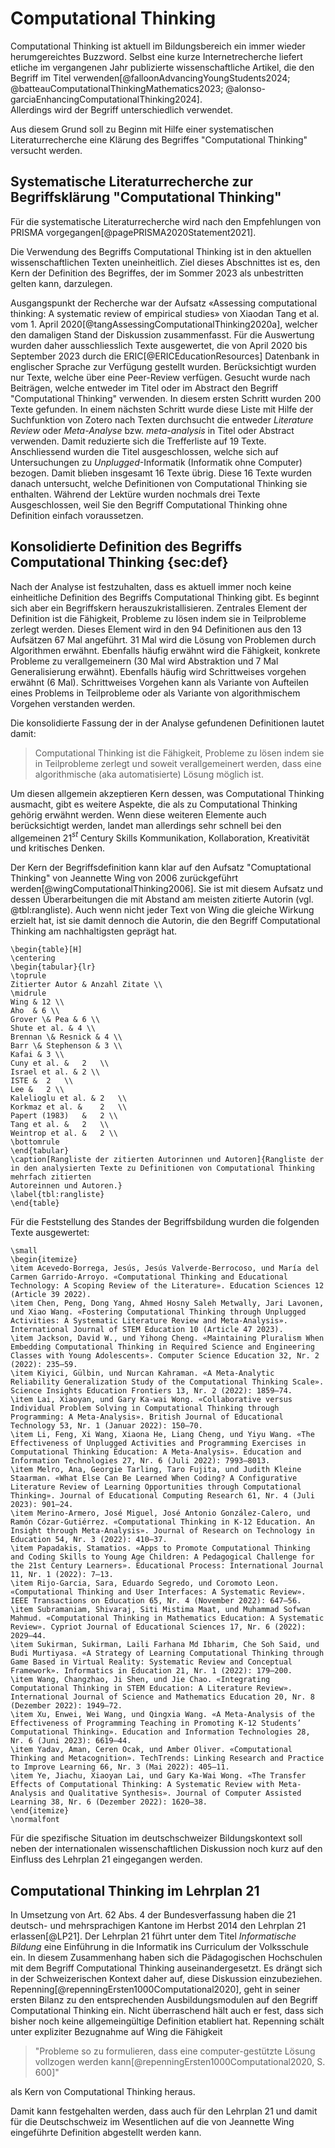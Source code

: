 # Computational Thinking

Computational Thinking ist aktuell im Bildungsbereich ein immer
wieder herumgereichtes Buzzword.
Selbst eine kurze Internetrecherche liefert etliche im vergangenen Jahr
publizierte wissenschaftliche Artikel, die den Begriff im Titel
verwenden[@falloonAdvancingYoungStudents2024;
@batteauComputationalThinkingMathematics2023;
@alonso-garciaEnhancingComputationalThinking2024].  
Allerdings wird der Begriff unterschiedlich verwendet. 

Aus diesem Grund soll zu Beginn mit Hilfe einer systematischen
Literaturrecherche eine Klärung des Begriffes "Computational Thinking"
versucht werden.

## Systematische Literaturrecherche zur Begriffsklärung "Computational Thinking"

Für die systematische Literaturrecherche wird nach den Empfehlungen von
PRISMA vorgegangen[@pagePRISMA2020Statement2021].

Die Verwendung des Begriffs Computational Thinking ist in den aktuellen
wissenschaftlichen Texten uneinheitlich. Ziel dieses Abschnittes ist 
es, den Kern der Definition des Begriffes, der im Sommer 2023 als
unbestritten gelten kann, darzulegen.

Ausgangspunkt der Recherche war der Aufsatz «Assessing computational thinking: A systematic review of empirical
studies» von Xiaodan Tang et al. vom 1. April
2020[@tangAssessingComputationalThinking2020a], welcher den damaligen
Stand der Diskussion zusammenfasst. 
Für die Auswertung wurden daher ausschliesslich Texte ausgewertet, die
von April 2020 bis September 2023 durch
die ERIC[@ERICEducationResources] Datenbank in englischer Sprache zur
Verfügung gestellt wurden. Berücksichtigt wurden nur Texte, welche über
eine Peer-Review verfügen.
Gesucht wurde nach Beiträgen, welche entweder im Titel oder im Abstract
den Begriff "Computational Thinking" verwenden.
In diesem ersten Schritt wurden 200 Texte gefunden. In einem nächsten
Schritt wurde diese Liste mit Hilfe der Suchfunktion von Zotero nach
Texten durchsucht die entweder *Literature Review* oder *Meta-Analyse*
bzw. *meta-analysis*
in Titel oder Abstract verwenden. Damit reduzierte sich die Trefferliste
auf 19 Texte. Anschliessend wurden die Titel ausgeschlossen, welche sich
auf Untersuchungen zu *Unplugged*-Informatik (Informatik ohne Computer)
bezogen. Damit blieben insgesamt 16 Texte übrig. Diese 16 Texte wurden
danach untersucht, welche Definitionen
von Computational Thinking sie enthalten. Während der Lektüre wurden
nochmals drei 
Texte Ausgeschlossen, weil Sie den Begriff Computational Thinking ohne Definition
einfach voraussetzen.

## Konsolidierte Definition des Begriffs Computational Thinking {sec:def}

Nach der Analyse ist festzuhalten, dass es aktuell immer noch keine
einheitliche Definition des Begriffs Computational Thinking gibt. 
Es beginnt sich aber ein Begriffskern
herauszukristallisieren. Zentrales Element der Definition ist die Fähigkeit, Probleme zu
lösen indem sie in Teilprobleme zerlegt werden. Dieses Element wird in
den 94 Definitionen aus den 13 Aufsätzen 67 Mal angeführt. 31 Mal wird die
Lösung von Problemen durch Algorithmen erwähnt. Ebenfalls häufig erwähnt
wird die Fähigkeit, konkrete Probleme zu verallgemeinern (30 Mal wird
Abstraktion und 7 Mal Generalisierung erwähnt). Ebenfalls häufig wird
Schrittweises vorgehen erwähnt (6 Mal). Schrittweises Vorgehen kann als
Variante von Aufteilen eines Problems in Teilprobleme oder als Variante
von algorithmischem Vorgehen verstanden werden.

Die konsolidierte Fassung der in der Analyse gefundenen Definitionen
lautet damit:

>Computational Thinking ist die Fähigkeit, Probleme zu lösen
>indem sie in Teilprobleme zerlegt und soweit verallgemeinert werden,
>dass eine algorithmische (aka automatisierte) Lösung möglich ist.

Um diesen allgemein akzeptieren Kern dessen, was Computational Thinking ausmacht, gibt es
weitere Aspekte, die als zu Computational Thinking gehörig erwähnt
werden. Wenn diese weiteren Elemente auch berücksichtigt werden, landet
man allerdings
sehr schnell bei den allgemeinen 21$^{st}$ Century Skills
Kommunikation, Kollaboration, Kreativität und kritisches Denken.

Der Kern der Begriffsdefinition kann klar auf den Aufsatz "Comuptational
Thinking" von Jeannette Wing von 2006 zurückgeführt
werden[@wingComputationalThinking2006]. Sie ist mit diesem Aufsatz und
dessen 
Überarbeitungen die mit Abstand am meisten zitierte
Autorin (vgl. @tbl:rangliste). Auch wenn nicht jeder Text von Wing die gleiche
Wirkung erzielt hat, ist sie damit dennoch die Autorin, die den Begriff Computational Thinking
am nachhaltigsten geprägt hat.

```{=latex}
\begin{table}[H]
\centering
\begin{tabular}{lr}
\toprule
Zitierter Autor & Anzahl Zitate \\
\midrule
Wing & 12 \\
Aho  & 6 \\
Grover \& Pea & 6 \\
Shute et al. & 4 \\
Brennan \& Resnick & 4 \\
Barr \& Stephenson & 3 \\
Kafai & 3 \\
Cuny et al. &	2	\\
Israel et al. & 2 \\
ISTE &	2	\\
Lee &	2 \\
Kalelioglu et al. &	2	\\
Korkmaz et al. &	2	\\
Papert (1983)	&	2 \\
Tang et al. &	2	\\
Weintrop et al. &	2 \\
\bottomrule
\end{tabular}
\caption[Rangliste der zitierten Autorinnen und Autoren]{Rangliste der
in den analysierten Texte zu Definitionen von Computational Thinking mehrfach zitierten
Autoreinnen und Autoren.}
\label{tbl:rangliste}
\end{table}
```
Für die Feststellung des Standes der Begriffsbildung wurden die
folgenden Texte ausgewertet:

```{=latex}
\small
\begin{itemize}
\item Acevedo-Borrega, Jesús, Jesús Valverde-Berrocoso, und María del Carmen Garrido-Arroyo. «Computational Thinking and Educational Technology: A Scoping Review of the Literature». Education Sciences 12 (Article 39 2022).  
\item Chen, Peng, Dong Yang, Ahmed Hosny Saleh Metwally, Jari Lavonen, und Xiao Wang. «Fostering Computational Thinking through Unplugged Activities: A Systematic Literature Review and Meta-Analysis». International Journal of STEM Education 10 (Article 47 2023).  
\item Jackson, David W., und Yihong Cheng. «Maintaining Pluralism When Embedding Computational Thinking in Required Science and Engineering Classes with Young Adolescents». Computer Science Education 32, Nr. 2 (2022): 235–59.  
\item Kiyici, Gülbin, und Nurcan Kahraman. «A Meta-Analytic Reliability Generalization Study of the Computational Thinking Scale». Science Insights Education Frontiers 13, Nr. 2 (2022): 1859–74.  
\item Lai, Xiaoyan, und Gary Ka-wai Wong. «Collaborative versus Individual Problem Solving in Computational Thinking through Programming: A Meta-Analysis». British Journal of Educational Technology 53, Nr. 1 (Januar 2022): 150–70.  
\item Li, Feng, Xi Wang, Xiaona He, Liang Cheng, und Yiyu Wang. «The Effectiveness of Unplugged Activities and Programming Exercises in Computational Thinking Education: A Meta-Analysis». Education and Information Technologies 27, Nr. 6 (Juli 2022): 7993–8013.  
\item Melro, Ana, Georgie Tarling, Taro Fujita, und Judith Kleine Staarman. «What Else Can Be Learned When Coding? A Configurative Literature Review of Learning Opportunities through Computational Thinking». Journal of Educational Computing Research 61, Nr. 4 (Juli 2023): 901–24.  
\item Merino-Armero, José Miguel, José Antonio González-Calero, und Ramón Cózar-Gutiérrez. «Computational Thinking in K-12 Education. An Insight through Meta-Analysis». Journal of Research on Technology in Education 54, Nr. 3 (2022): 410–37.  
\item Papadakis, Stamatios. «Apps to Promote Computational Thinking and Coding Skills to Young Age Children: A Pedagogical Challenge for the 21st Century Learners». Educational Process: International Journal 11, Nr. 1 (2022): 7–13.  
\item Rijo-Garcia, Sara, Eduardo Segredo, und Coromoto Leon. «Computational Thinking and User Interfaces: A Systematic Review». IEEE Transactions on Education 65, Nr. 4 (November 2022): 647–56.  
\item Subramaniam, Shivaraj, Siti Mistima Maat, und Muhammad Sofwan Mahmud. «Computational Thinking in Mathematics Education: A Systematic Review». Cypriot Journal of Educational Sciences 17, Nr. 6 (2022): 2029–44.  
\item Sukirman, Sukirman, Laili Farhana Md Ibharim, Che Soh Said, und Budi Murtiyasa. «A Strategy of Learning Computational Thinking through Game Based in Virtual Reality: Systematic Review and Conceptual Framework». Informatics in Education 21, Nr. 1 (2022): 179–200.  
\item Wang, Changzhao, Ji Shen, und Jie Chao. «Integrating Computational Thinking in STEM Education: A Literature Review». International Journal of Science and Mathematics Education 20, Nr. 8 (Dezember 2022): 1949–72.  
\item Xu, Enwei, Wei Wang, und Qingxia Wang. «A Meta-Analysis of the Effectiveness of Programming Teaching in Promoting K-12 Students’ Computational Thinking». Education and Information Technologies 28, Nr. 6 (Juni 2023): 6619–44.  
\item Yadav, Aman, Ceren Ocak, und Amber Oliver. «Computational Thinking and Metacognition». TechTrends: Linking Research and Practice to Improve Learning 66, Nr. 3 (Mai 2022): 405–11.  
\item Ye, Jiachu, Xiaoyan Lai, und Gary Ka-Wai Wong. «The Transfer Effects of Computational Thinking: A Systematic Review with Meta-Analysis and Qualitative Synthesis». Journal of Computer Assisted Learning 38, Nr. 6 (Dezember 2022): 1620–38.  
\end{itemize}
\normalfont
```

Für die spezifische Situation im deutschschweizer Bildungskontext soll
neben der internationalen wissenschaftlichen Diskussion noch kurz auf
den Einfluss des Lehrplan 21 eingegangen werden.

## Computational Thinking im Lehrplan 21

In Umsetzung von Art. 62 Abs. 4 der Bundesverfassung haben die 21
deutsch- und mehrsprachigen Kantone im Herbst 2014 den Lehrplan 21
erlassen[@LP21]. Der Lehrplan 21 führt unter dem Titel *Informatische
Bildung* eine
Einführung in die Informatik ins Curriculum der Volksschule ein. In
diesem Zusammenhang haben sich die Pädagogischen Hochschulen mit dem
Begriff Computational Thinking auseinandergesetzt. Es drängt sich in der Schweizerischen
Kontext daher auf, diese Diskussion einzubeziehen.
Repenning[@repenningErsten1000Computational2020], geht in seiner ersten
Bilanz zu den entsprechenden Ausbildungsmodulen auf den Begriff Computational Thinking
ein. Nicht überraschend hält auch er fest, dass sich bisher noch keine
allgemeingültige Definition etabliert hat. Repenning
schält unter expliziter Bezugnahme auf Wing die Fähigkeit 

>"Probleme so zu formulieren, dass eine computer-gestützte Lösung
>vollzogen werden kann[@repenningErsten1000Computational2020, S. 600]" 

als Kern von Computational Thinking heraus. 

Damit kann festgehalten werden, dass auch für den Lehrplan 21 und damit
für die Deutschschweiz im
Wesentlichen auf die von Jeannette Wing eingeführte Definition abgestellt
werden kann.
